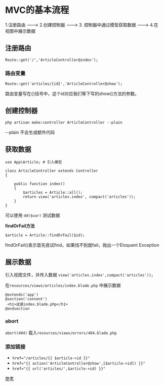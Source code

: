 # MVC的基本流程

1.注册路由 ---> 2.创建控制器 ---> 3. 控制器中通过模型获取数据 ---> 4.在视图中展示数据

## 注册路由

`Route::get('/','ArticleController@index');`

### 路由变量

`Route::get('articles/{id}','ArticleController@show');`

路由变量写在{}括号中，这个id对应我们等下写的show()方法的参数。

## 创建控制器

`php artisan make:controller ArticleController --plain`

--plain 不会生成额外代码

## 获取数据

```
use App\Article; # 引入模型

class ArticleController extends Controller
{

    public function index()
    {
        $articles = Article::all();
        return view('articles.index', compact('articles'));
    }
}
```

可以使用 `dd($var)` 测试数据

**findOrFail方法**

`$article = Article::findOrFail($id);`

findOrFail()表示首先尝试find，如果找不到就fail，抛出一个Eloquent Exception

## 展示数据

引入视图文件，并传入数据 `view('articles.index',compact('articles'));`

在`resources/views/articles/index.blade.php` 中展示数据

```
@extends('app')
@section('content')
 <h1>这是index.blade.php</h1>
@endsection
```

### abort

`abort(404)` 载入`resources/views/errors/404.blade.php`

### 添加链接

- `href="/articles/{{ $article->id }}"`
- `href="{{ action('ArticleController@show',[$article->id]) }}"`
- `href="{{ url('articles/',$article->id) }}"`


[参考](https://phphub.org/topics/1321)